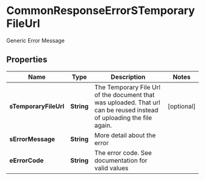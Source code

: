 

# CommonResponseErrorSTemporaryFileUrl

Generic Error Message

## Properties

| Name | Type | Description | Notes |
|------------ | ------------- | ------------- | -------------|
|**sTemporaryFileUrl** | **String** | The Temporary File Url of the document that was uploaded. That url can be reused instead of uploading the file again. |  [optional] |
|**sErrorMessage** | **String** | More detail about the error |  |
|**eErrorCode** | **String** | The error code. See documentation for valid values |  |



